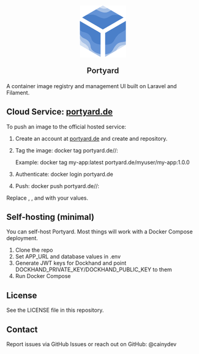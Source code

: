 <p align="center">
  <img src="resources/images/portyard.png" alt="portyard" width="120">
</p>

<p align="center" style="font-size:1.25rem;font-weight:600">Portyard</p>

A container image registry and management UI built on Laravel and Filament.

## Cloud Service: [portyard.de](https://portyard.de)

To push an image to the official hosted service:

1. Create an account at [portyard.de](https://portyard.de) and create and repository.

2. Tag the image:
   docker tag <local-image> portyard.de/<username>/<repository>:<tag>

   Example:
   docker tag my-app:latest portyard.de/myuser/my-app:1.0.0

3. Authenticate:
   docker login portyard.de

4. Push:
   docker push portyard.de/<username>/<repository>:<tag>

Replace <username>, <repository>, and <tag> with your values.

## Self-hosting (minimal)

You can self-host Portyard. Most things will work with a Docker Compose deployment.
1. Clone the repo
2. Set APP_URL and database values in .env
3. Generate JWT keys for Dockhand and point DOCKHAND_PRIVATE_KEY/DOCKHAND_PUBLIC_KEY to them
4. Run Docker Compose

## License

See the LICENSE file in this repository.

## Contact

Report issues via GitHub Issues or reach out on GitHub: @cainydev
